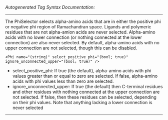_Autogenerated Tag Syntax Documentation:_

---
The PhiSelector selects alpha-amino acids that are in either the positive phi or negative phi region of Ramachandran space. Ligands and polymeric residues that are not alpha-amion acids are never selected. Alpha-amino acids with no lower connection (or nothing connected at the lower connection) are also never selected. By default, alpha-amino acids with no upper connection are not selected, though this can be disabled.

```
<Phi name="(string)" select_positive_phi="(bool; true)" ignore_unconnected_upper="(bool; true)" />
```

-   select_positive_phi: If true (the default), alpha-amino acids with phi values greater than or equal to zero are selected. If false, alpha-amino acids with phi values less than zero are selected.
-   ignore_unconnected_upper: If true (the default) then C-terminal residues and other residues with nothing connected at the upper connection are not selected. If false, then these residues can be selected, depending on their phi values. Note that anything lacking a lower connection is never selected

---
